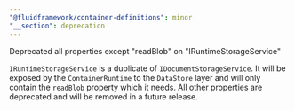 ```yaml
---
"@fluidframework/container-definitions": minor
"__section": deprecation
---
```

Deprecated all properties except "readBlob" on "IRuntimeStorageService"

`IRuntimeStorageService` is a duplicate of `IDocumentStorageService`. It will be exposed by the `ContainerRuntime` to the `DataStore` layer and will only contain the `readBlob` property which it needs.
All other properties are deprecated and will be removed in a future release.
